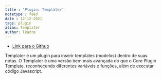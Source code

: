 ```yaml
---
title : 'Plugin: Templater'
notetype : feed
date : 12-12-2021
tags: plugin
alias: Templater
author: lkadre
---
```


- [Link para o Github](https://github.com/SilentVoid13/Templater)

Templater é um plugin para inserir templates (modelos) dentro de suas notas. O Templater é uma versão bem mais avançada do que o Core Plugin Template, reconhecendo diferentes variáveis e funções, além de executar código Javascript.
